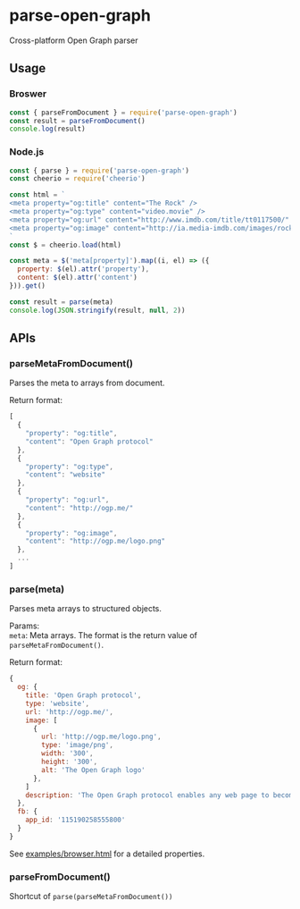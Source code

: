 # parse-open-graph
Cross-platform Open Graph parser

## Usage

### Broswer
```js
const { parseFromDocument } = require('parse-open-graph')
const result = parseFromDocument()
console.log(result)
```

### Node.js
```js
const { parse } = require('parse-open-graph')
const cheerio = require('cheerio')

const html = `
<meta property="og:title" content="The Rock" />
<meta property="og:type" content="video.movie" />
<meta property="og:url" content="http://www.imdb.com/title/tt0117500/" />
<meta property="og:image" content="http://ia.media-imdb.com/images/rock.jpg" />
`
const $ = cheerio.load(html)

const meta = $('meta[property]').map((i, el) => ({
  property: $(el).attr('property'),
  content: $(el).attr('content')
})).get()

const result = parse(meta)
console.log(JSON.stringify(result, null, 2))
```

## APIs

### parseMetaFromDocument()
Parses the meta to arrays from document.

Return format:
```js
[
  {
    "property": "og:title",
    "content": "Open Graph protocol"
  },
  {
    "property": "og:type",
    "content": "website"
  },
  {
    "property": "og:url",
    "content": "http://ogp.me/"
  },
  {
    "property": "og:image",
    "content": "http://ogp.me/logo.png"
  },
  ...
]
```

### parse(meta)
Parses meta arrays to structured objects.

Params:  
`meta`: Meta arrays. The format is the return value of `parseMetaFromDocument()`.  

Return format:
```js
{
  og: {
    title: 'Open Graph protocol',
    type: 'website',
    url: 'http://ogp.me/',
    image: [
      {
        url: 'http://ogp.me/logo.png',
        type: 'image/png',
        width: '300',
        height: '300',
        alt: 'The Open Graph logo'
      },
    ]
    description: 'The Open Graph protocol enables any web page to become a rich object in a social graph.'
  },
  fb: {
    app_id: '115190258555800'
  }
}
```

See [examples/browser.html](examples/browser.html) for a detailed properties.

### parseFromDocument()
Shortcut of `parse(parseMetaFromDocument())`
